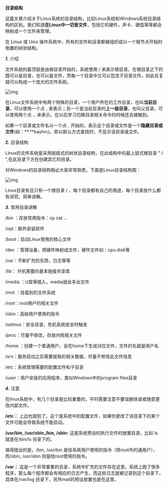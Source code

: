 **目录结构**

这篇文章介绍关于Linux系统的目录结构，比较Linux系统和Windows系统目录结构的区别。我们知道**在Linux中一切皆文件**，包括它的硬件，声卡、硬盘等等都会映射成一个文件来管理。

在 Linux 或 Unix 操作系统中，所有的文件和目录都被组织成以一个根节点开始的倒置的树状结构。

***1.*** 介绍

文件系统的最顶层是由根目录开始的，系统使用 / 来表示根目录。在根目录之下的既可以是目录，也可以是文件，而每一个目录中又可以包含子目录文件。如此反复就可以构成一个庞大的文件系统。

![img](https://mmbiz.qpic.cn/mmbiz_jpg/e1jmIzRpwWjyQad62A8pd4jt4H2FEeia8ECDVNmNNpqZIXDW3EMKYYqEkLwCsAQsDiab4sdicSZEAkic7QAsHY5wkw/640?tp=webp&wxfrom=5&wx_lazy=1&wx_co=1)

在Linux文件系统中有两个特殊的目录，一个用户所在的工作目录，也叫**当前目录**，可以使用一个点 **.** 来表示；另一个是当前目录的**上一级目录**，也叫父目录，可以使用两个点 **..** 来表示。在以后学习切换目录相关命令的时候还会接触到。

如果一个目录或文件名以一个点 **.** 开始的，表示这个目录或文件是一个**隐藏目录或文件**(如：**.**bashrc)。即以默认方式查找时，不显示该目录或文件。

**2.** 目录结构

Linux的文件系统是采用层级式的树状目录结构，在此结构中的最上层式根目录 " / ",在此目录下方在创建其它的目录。

对Windows的目录结构相必大家非常熟悉，下面是Linux目录结构图：

![img](https://mmbiz.qpic.cn/mmbiz_jpg/e1jmIzRpwWiaeBrCjxxkbjE2PxKWR32ngl5uHdQ1u0QaZafotNAKXzA9FSPib9KdVWOiaZ4r5IxyoGc5UuO5ibg3Sg/640?tp=webp&wxfrom=5&wx_lazy=1&wx_co=1)

Linux目录有且只有一个根目录 / ，每个目录都有自己的用途，每个目录放什么都有讲究，简单讲解。

***3.*** 常用目录讲解

/bin ：存放常用指令：cp cat ...

/opt：额外安装软件

/boot：启动Linux使用的核心文件

/dev ：管理设备，把硬件映射成文件，硬件文件如：cpu disk等

/var：不断扩充的东西，日志等等

/lib： 开机需要的基本链接共享库

/media ：U盘等插入，media就会多出文件

/mnt ：挂载别的文件系统

/root：root用户的相关文件

/sbin：高级用户使用的指令

/selinux：安全目录，危机系统安全时触发

/proc：尽量不修改，存放内核相关文件

/home ：创建一个普通用户，会在home下生成对应文件，文件的名就是用户名

/srv：服务启动之后需要提取的相关数据，尽量不修改此文件信息

/etc：系统管理需要的配置文件和子目录

/user：用户安装的应用程序，类似Windows中的program files目录

***4.*** 注意

在linux系统中，有几个目录是比较重要的，平时需要注意不要误删除或者随意更改内部文件。

**/etc：** 上边也提到了，这个是系统中的配置文件，如果你更改了该目录下的某个文件可能会导致系统不能启动。

**/usr/bin, /usr/sbin,/bin, /sbin:** 这是系统预设的执行文件的放置目录，比如 ls 就是在/bin/ls 目录下的。

值得提出的是，/bin, /usr/bin 是给系统用户使用的指令（除root外的通用户），而/sbin, /usr/sbin 则是给root使用的指令。

**/var：** 这是一个非常重要的目录，系统中扩充的文件存在这里。系统上跑了很多程序，那么每个程序都会有相应的日志产生，而这些日志就被记录到这个目录下，具体在/var/log 目录下，另外mail的预设放置也是在这里。
